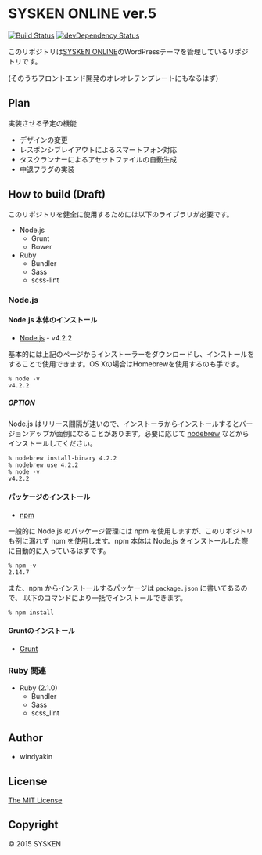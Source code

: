 # SYSKEN ONLINE ver.5

[![Build Status](https://travis-ci.org/TNCT-SYSKEN/SYSKENONLINE5.svg?branch=master)](https://travis-ci.org/TNCT-SYSKEN/SYSKENONLINE5)
[![devDependency Status](https://david-dm.org/TNCT-SYSKEN/SYSKENONLINE5/dev-status.svg)](https://david-dm.org/TNCT-SYSKEN/SYSKENONLINE5#info=devDependencies)

このリポジトリは[SYSKEN ONLINE](http://sysken.org/)のWordPressテーマを管理しているリポジトリです。

(そのうちフロントエンド開発のオレオレテンプレートにもなるはず)

## Plan

実装させる予定の機能

 * デザインの変更
 * レスポンシブレイアウトによるスマートフォン対応
 * タスクランナーによるアセットファイルの自動生成
 * 中退フラグの実装


## How to build (Draft)

このリポジトリを健全に使用するためには以下のライブラリが必要です。

 * Node.js
   * Grunt
   * Bower
 * Ruby
   * Bundler
   * Sass
   * scss-lint

### Node.js

#### Node.js 本体のインストール

 * [Node.js](https://nodejs.org/en/) - v4.2.2

基本的には上記のページからインストーラーをダウンロードし、インストールをすることで使用できます。OS Xの場合はHomebrewを使用するのも手です。

```
% node -v
v4.2.2
```

##### OPTION

Node.js はリリース間隔が速いので、インストーラからインストールするとバージョンアップが面倒になることがあります。必要に応じて [nodebrew](https://github.com/hokaccha/nodebrew) などからインストールしてください。

```
% nodebrew install-binary 4.2.2
% nodebrew use 4.2.2
% node -v
v4.2.2
```

#### パッケージのインストール

 * [npm](https://www.npmjs.com/)

一般的に Node.js のパッケージ管理には npm を使用しますが、このリポジトリも例に漏れず npm を使用します。npm 本体は Node.js をインストールした際に自動的に入っているはずです。

```
% npm -v
2.14.7
```

また、npm からインストールするパッケージは ``package.json`` に書いてあるので、 以下のコマンドにより一括でインストールできます。

```
% npm install
```

#### Gruntのインストール

 * [Grunt](http://gruntjs.com/)


### Ruby 関連

 * Ruby (2.1.0)
   * Bundler
   * Sass
   * scss_lint



## Author
 * windyakin

## License
[The MIT License](LICENSE)

## Copyright
&copy; 2015 SYSKEN
